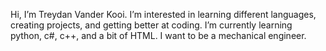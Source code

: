 Hi, I’m Treydan Vander Kooi.
I’m interested in learning
different languages, creating
projects, and getting better at
coding.
I’m currently learning python,
c#, c++, and a bit of HTML. I want
to be a mechanical engineer.

